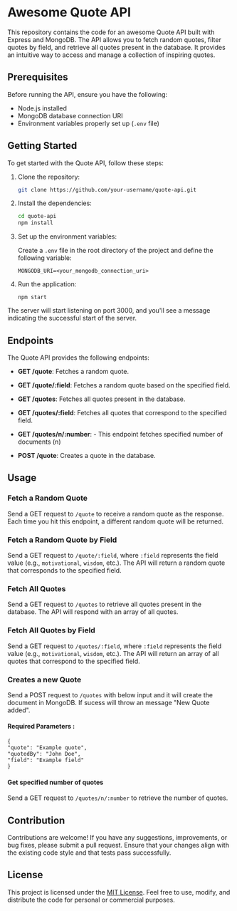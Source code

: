 # Awesome Quote API

This repository contains the code for an awesome Quote API built with Express and MongoDB. The API allows you to fetch random quotes, filter quotes by field, and retrieve all quotes present in the database. It provides an intuitive way to access and manage a collection of inspiring quotes.

## Prerequisites

Before running the API, ensure you have the following:

- Node.js installed
- MongoDB database connection URI
- Environment variables properly set up (`.env` file)

## Getting Started

To get started with the Quote API, follow these steps:

1. Clone the repository:

   ```bash
   git clone https://github.com/your-username/quote-api.git
   ```

2. Install the dependencies:

   ```bash
   cd quote-api
   npm install
   ```

3. Set up the environment variables:

   Create a `.env` file in the root directory of the project and define the following variable:

   ```
   MONGODB_URI=<your_mongodb_connection_uri>
   ```

4. Run the application:

   ```
   npm start
   ```

The server will start listening on port 3000, and you'll see a message indicating the successful start of the server.

## Endpoints

The Quote API provides the following endpoints:

- **GET /quote**: Fetches a random quote.
- **GET /quote/:field**: Fetches a random quote based on the specified field.
- **GET /quotes**: Fetches all quotes present in the database.
- **GET /quotes/:field**: Fetches all quotes that correspond to the specified field.
- **GET /quotes/n/:number**: - This endpoint fetches specified number of documents (n)

- **POST /quote**: Creates a quote in the database.

## Usage

### Fetch a Random Quote

Send a GET request to `/quote` to receive a random quote as the response. Each time you hit this endpoint, a different random quote will be returned.

### Fetch a Random Quote by Field

Send a GET request to `/quote/:field`, where `:field` represents the field value (e.g., `motivational`, `wisdom`, etc.). The API will return a random quote that corresponds to the specified field.

### Fetch All Quotes

Send a GET request to `/quotes` to retrieve all quotes present in the database. The API will respond with an array of all quotes.

### Fetch All Quotes by Field

Send a GET request to `/quotes/:field`, where `:field` represents the field value (e.g., `motivational`, `wisdom`, etc.). The API will return an array of all quotes that correspond to the specified field.

### Creates a new Quote

Send a POST request to `/quotes` with below input and it will create the document in MongoDB. If sucess will throw an message "New Quote added".

#### Required Parameters :

```
{
"quote": "Example quote",
"quotedBy": "John Doe",
"field": "Example field"
}
```

#### Get specified number of quotes

Send a GET request to `/quotes/n/:number` to retrieve the number of quotes.

## Contribution

Contributions are welcome! If you have any suggestions, improvements, or bug fixes, please submit a pull request. Ensure that your changes align with the existing code style and that tests pass successfully.

## License

This project is licensed under the [MIT License](LICENSE). Feel free to use, modify, and distribute the code for personal or commercial purposes.
